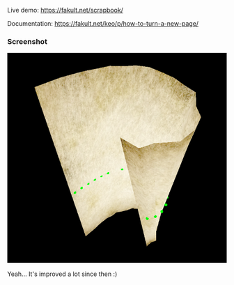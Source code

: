 Live demo: https://fakult.net/scrapbook/

Documentation: https://fakult.net/keo/p/how-to-turn-a-new-page/

### Screenshot
![Screenshot of demo](https://github.com/jfakult/Internet_Scrapbook/blob/main/public/images/screenshot.png)

Yeah... It's improved a lot since then :)
